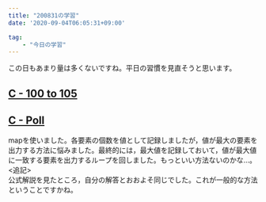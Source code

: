 ```yaml
---
title: "200831の学習"
date: '2020-09-04T06:05:31+09:00'

tag: 
    - "今日の学習"
---
```

この日もあまり量は多くないですね。平日の習慣を見直そうと思います。

## [C - 100 to 105](https://atcoder.jp/contests/sumitrust2019/tasks/sumitb2019_c)

## [C - Poll](https://atcoder.jp/contests/abc155/tasks/abc155_c)

mapを使いました。各要素の個数を値として記録しましたが，値が最大の要素を出力する方法に悩みました。最終的には，最大値を記録しておいて，値が最大値に一致する要素を出力するループを回しました。もっといい方法ないのかな…。  
<追記>  
公式解説を見たところ，自分の解答とおおよそ同じでした。これが一般的な方法ということですかね。